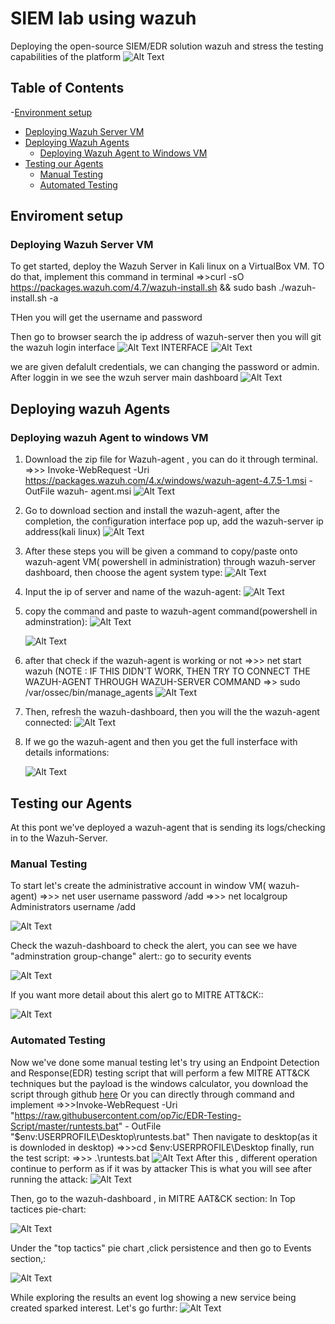 # SIEM lab using wazuh
  Deploying the open-source SIEM/EDR solution wazuh and stress the testing capabilities of the platform
 ![Alt Text](https://github.com/santosholi01/SIEM_lab_wazuh/blob/0f670e05446898d494718d196bfb62ee9510e11b/screenshot/display_____SIEM____Dashboard.png)
 
## Table of Contents

-[Environment setup](#enviroment-setup)
  - [Deploying Wazuh Server VM](#deploying-wazuh-server-vm)
- [Deploying Wazuh Agents](#deploying-wazuh-agents)
  - [Deploying Wazuh Agent to Windows VM](#deploying-wazuh-agent-to-windows-vm)
- [Testing our Agents](#testing-our-agents)
  - [Manual Testing](#manual-testing)
  - [Automated Testing](#automated-testing)



## Enviroment setup
### Deploying Wazuh Server VM
  To get started, deploy the Wazuh Server in Kali linux on a VirtualBox VM. 
   TO do that, implement this command in terminal
     =>>curl -sO https://packages.wazuh.com/4.7/wazuh-install.sh && sudo bash ./wazuh-install.sh -a


  THen you will get the username and password


  Then go to browser search the ip address of wazuh-server then you will git the wazuh login interface
  ![Alt Text](https://github.com/santosholi01/SIEM_lab_wazuh/blob/c5ef8bffe76e158b5a6c5b680bca99d449a898c6/screenshot/Browse_ip.png)
  INTERFACE
  ![Alt Text](https://github.com/santosholi01/SIEM_lab_wazuh/blob/c5ef8bffe76e158b5a6c5b680bca99d449a898c6/screenshot/login_interface.png)

we are given defalult credentials, we can changing the password or admin. After loggin in  we see the wzuh server main dashboard
   ![Alt Text](https://github.com/santosholi01/SIEM_lab_wazuh/blob/c5ef8bffe76e158b5a6c5b680bca99d449a898c6/screenshot/dashboard.png)


## Deploying wazuh Agents
### Deploying wazuh Agent to windows VM
  1. Download the zip file for Wazuh-agent , you can do it through terminal.
     =>>> Invoke-WebRequest -Uri https://packages.wazuh.com/4.x/windows/wazuh-agent-4.7.5-1.msi -OutFile wazuh-                  agent.msi
     ![Alt Text](https://github.com/santosholi01/SIEM_lab_wazuh/blob/c5ef8bffe76e158b5a6c5b680bca99d449a898c6/screenshot/wazuh_agent.png)

     
  3. Go to download section and install the wazuh-agent, after the completion, the configuration              interface pop up, add the wazuh-server ip address(kali linux)
     ![Alt Text](https://github.com/santosholi01/SIEM_lab_wazuh/blob/c5ef8bffe76e158b5a6c5b680bca99d449a898c6/screenshot/window_agent_interface_add_ip_.png)
     
 4. After these steps you will be given a command to copy/paste onto wazuh-agent VM( powershell in administration) through wazuh-server dashboard, then choose the agent system type:
     ![Alt Text](https://github.com/santosholi01/SIEM_lab_wazuh/blob/c5ef8bffe76e158b5a6c5b680bca99d449a898c6/screenshot/choose%20-agents-type.png)

5. Input the ip of server and name of the wazuh-agent:
    ![Alt Text](https://github.com/santosholi01/SIEM_lab_wazuh/blob/c5ef8bffe76e158b5a6c5b680bca99d449a898c6/screenshot/assign_ip.png)

6. copy the command and paste to wazuh-agent command(powershell in adminstration):
    ![Alt Text](https://github.com/santosholi01/SIEM_lab_wazuh/blob/c5ef8bffe76e158b5a6c5b680bca99d449a898c6/screenshot/copy_command_agent.png)

    ![Alt Text](https://github.com/santosholi01/SIEM_lab_wazuh/blob/c5ef8bffe76e158b5a6c5b680bca99d449a898c6/screenshot/paste_command_window.png)

7.  after that check if the wazuh-agent is working or not
     =>>> net start wazuh
 (NOTE : IF THIS DIDN'T WORK, THEN TRY TO CONNECT THE WAZUH-AGENT THROUGH WAZUH-SERVER COMMAND
     =>> sudo /var/ossec/bin/manage_agents
        ![Alt Text](https://github.com/santosholi01/SIEM_lab_wazuh/blob/c5ef8bffe76e158b5a6c5b680bca99d449a898c6/screenshot/diffenent_method_2.png)
  
 9. Then, refresh the wazuh-dashboard, then you will the the wazuh-agent connected:
     ![Alt Text](https://github.com/santosholi01/SIEM_lab_wazuh/blob/c5ef8bffe76e158b5a6c5b680bca99d449a898c6/screenshot/active_1.png)

10. If we go the wazuh-agent and then you get the full insterface with details informations:

     ![Alt Text](https://github.com/santosholi01/SIEM_lab_wazuh/blob/c5ef8bffe76e158b5a6c5b680bca99d449a898c6/screenshot/active_2.png)
    
   
## Testing our Agents
 At this pont we've deployed a wazuh-agent that is sending its logs/checking in to the Wazuh-Server. 
### Manual Testing
  To start let's create the administrative account in window VM( wazuh-agent)
     =>>> net user username password /add
     =>>> net localgroup Administrators username /add

  ![Alt Text](https://github.com/santosholi01/SIEM_lab_wazuh/blob/f1c23641111a4ca9394a9432d97e480bb264a7de/screenshot/command_to_create_group_administrtion_.png)

Check the wazuh-dashboard to check the alert,  you can see we have "adminstration group-change" alert::
  go to security  events

![Alt Text](https://github.com/santosholi01/SIEM_lab_wazuh/blob/f1c23641111a4ca9394a9432d97e480bb264a7de/screenshot/administration_group_change_dashboard_.png)

If you want more detail about this alert go to  MITRE ATT&CK::

![Alt Text](https://github.com/santosholi01/SIEM_lab_wazuh/blob/f1c23641111a4ca9394a9432d97e480bb264a7de/screenshot/details_of_administration_.png)


### Automated Testing
 Now we've done some manual testing let's try using an Endpoint Detection and Response(EDR) testing  script that
 will perform a few MITRE ATT&CK techniques but the payload is the windows calculator, you download the script through github [here](https://github.com/op7ic/EDR-Testing-Script/tree/master)
 Or you can directly through command and implement
  =>>>Invoke-WebRequest -Uri "https://raw.githubusercontent.com/op7ic/EDR-Testing-Script/master/runtests.bat" -          OutFile "$env:USERPROFILE\Desktop\runtests.bat"
  Then navigate to desktop(as it is downloded in desktop)
     =>>>cd $env:USERPROFILE\Desktop
finally, run the test script:
   =>>> .\runtests.bat
 ![Alt Text]()
   After this , different operation continue to perform as if it was by attacker
   This is what you will see after running the attack:
    ![Alt Text](https://github.com/santosholi01/SIEM_lab_wazuh/blob/7c8fa1bb5e34b510e2372cf5790ac7be96d5db2e/screenshot/automation_popup_simulation.png)

Then, go to the wazuh-dashboard , in MITRE AAT&CK section:
In Top tactices pie-chart:

![Alt Text](https://github.com/santosholi01/SIEM_lab_wazuh/blob/7c8fa1bb5e34b510e2372cf5790ac7be96d5db2e/screenshot/threat_categorzing%20by_MIRTIE_.png)

Under the "top tactics" pie chart ,click persistence and then go to Events section,:

![Alt Text](https://github.com/santosholi01/SIEM_lab_wazuh/blob/7c8fa1bb5e34b510e2372cf5790ac7be96d5db2e/screenshot/new_widnow_service_created_auto.png)

While exploring the results an event log showing a new service being created sparked interest. Let's go furthr:
![Alt Text](https://github.com/santosholi01/SIEM_lab_wazuh/blob/7c8fa1bb5e34b510e2372cf5790ac7be96d5db2e/screenshot/evilservice_auto__a.png)

    
    
